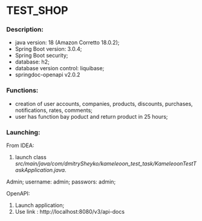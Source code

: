 # TEST_SHOP

### Description:
- java version: 18 (Amazon Corretto 18.0.2);
- Spring Boot version: 3.0.4;
- Spring Boot security;
- database: h2;
- database version control: liquibase;
- springdoc-openapi v2.0.2

### Functions:
 - creation of user accounts, companies, products, discounts, purchases, notifications, rates, comments;
 - user has function bay poduct and return product in 25 hours;

### Launching:
From IDEA: 
1) launch class _src/main/java/com/dmitrySheyko/kameleoon_test_task/KameleoonTestTaskApplication.java_.

Admin;
username: admin;
passwors: admin;

OpenAPI:
1) Launch application;
2) Use link : http://localhost:8080/v3/api-docs
